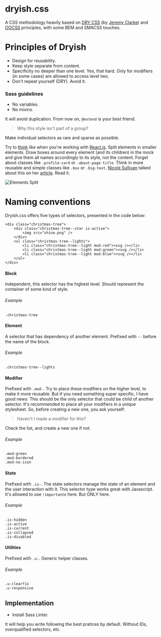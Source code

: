 dryish.css
==========

A CSS methodology heavily based on [DRY CSS](http://www.slideshare.net/jeremyclarke/dry-css-a-dontrepeatyourself-methodology-for-creating-efficient-unified-and-scalable-stylesheets) (by [Jeremy Clarke](http://simianuprising.com/)) and [OOCSS](http://www.slideshare.net/stubbornella/object-oriented-css) principles, with some BEM and SMACSS touches.

# Principles of Dryish

- Design for reusability.
- Keep style separate from content.
- Specificity no deeper than one level. Yes, that hard. Only for modifiers (in some cases) are allowed to access level two.
- Don't repeat yourself (DRY). Avoid it.

### Sass guidelines

- No variables.
- No mixins.

It will avoid duplication. From now on, `@extend` is your best friend.

> Why this style isn't part of a group?

Make individual selectors as rare and sparse as possible.

Try to [think](https://facebook.github.io/react/docs/thinking-in-react.html) like when you're working with [React.js](https://facebook.github.io/react). Split elements in smaller elements. Draw boxes around every element (and its children) in the mock and give them all names accordingly to its style, not the content. Forget about classes like `.profile-card` or `.about-page-title`. Think in more reusable and simple classes like `.box` or `.big-text`. [Nicole Sullivan](http://www.stubbornella.org/content/author/nicole/) talked about this on her [article](http://www.stubbornella.org/content/2010/06/25/the-media-object-saves-hundreds-of-lines-of-code/). Read it.

![Elements Split](http://www.stubbornella.org/content/wp-content/uploads/2010/06/Facebook-ImageBlock-216x1024.png)

# Naming conventions

Dryish.css offers five types of selectors, presented in the code below:

```
<div class="christmas-tree">
    <div class="christmas-tree--star is-active">
        <img src="shine.png" />
    </div>
    <ul class="christmas-tree--lights">
        <li class="christmas-tree--light mod-red"><svg /></li>
        <li class="christmas-tree--light mod-green"><svg /></li>
        <li class="christmas-tree--light mod-blue"><svg /></li>
    </ul>
</div>
```

#### Block
Independent, this selector has the highest level. Should represent the container of some kind of style.

###### Example
`.christmas-tree`

#### Element
A selector that has dependency of another element. Prefixed with `--` before the name of the block.

###### Example
`.christmas-tree--lights`

#### Modifier
Prefixed with `.mod-`. Try to place these modifiers on the higher level, to make it more reusable. But if you need something super specific, I have good news: This should be the only selector that could be child of another selector. It's recommended to place all your modifiers in a unique stylesheet. So, before creating a new one, you ask yourself:

> Haven't I made a modifier for this?

Check the list, and create a new one if not.

###### Example
```
.mod-green
.mod-bordered
.mod-no-icon
```

#### State
Prefixed with `.is-`. The state selectors manage the state of an element and the user interaction with it. This selector type works great with Javascript. It's allowed to use `!importante` here. But ONLY here.

###### Example
```
.is-hidden
.is-active
.is-current
.is-collapsed
.is-disabled
```

#### Utilities
Prefixed with `.u-`. Generic helper classes.

###### Example
```
.u-clearfix
.u-responsive
```

## Implementation

- Install Sass Linter.

It will help you write following the best pratices by default. Without IDs, overqualified selectors, etc.

